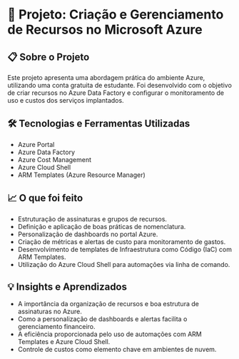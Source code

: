 # 🚀 Projeto: Criação e Gerenciamento de Recursos no Microsoft Azure

## 📋 Sobre o Projeto
Este projeto apresenta uma abordagem prática do ambiente Azure, utilizando uma conta gratuita de estudante. Foi desenvolvido com o objetivo de criar recursos no Azure Data Factory e configurar o monitoramento de uso e custos dos serviços implantados.

## 🛠️ Tecnologias e Ferramentas Utilizadas
- Azure Portal
- Azure Data Factory
- Azure Cost Management
- Azure Cloud Shell
- ARM Templates (Azure Resource Manager)

## 📈 O que foi feito
- Estruturação de assinaturas e grupos de recursos.
- Definição e aplicação de boas práticas de nomenclatura.
- Personalização de dashboards no portal Azure.
- Criação de métricas e alertas de custo para monitoramento de gastos.
- Desenvolvimento de templates de Infraestrutura como Código (IaC) com ARM Templates.
- Utilização do Azure Cloud Shell para automações via linha de comando.

## 💡 Insights e Aprendizados
- A importância da organização de recursos e boa estrutura de assinaturas no Azure.
- Como a personalização de dashboards e alertas facilita o gerenciamento financeiro.
- A eficiência proporcionada pelo uso de automações com ARM Templates e Azure Cloud Shell.
- Controle de custos como elemento chave em ambientes de nuvem.
